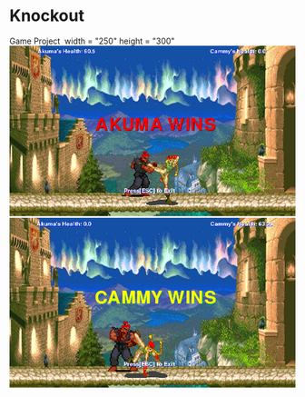 # Knockout
Game Project
<img scr = "https://github.com/jaran6383/Knockout/blob/master/objectives/start%20screen.PNG" > width = "250" height = "300"
<img src = "https://github.com/jaran6383/Knockout/blob/master/objectives/akuma%20wins%20screen.PNG" >
<img src = "https://github.com/jaran6383/Knockout/blob/master/objectives/cammy%20wins%20screen.PNG" >
